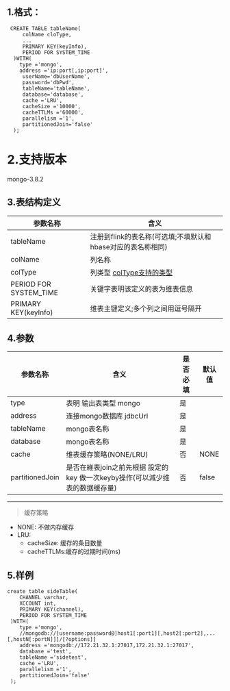 
## 1.格式：
```
 CREATE TABLE tableName(
     colName cloType,
     ...
     PRIMARY KEY(keyInfo),
     PERIOD FOR SYSTEM_TIME
  )WITH(
    type ='mongo',
    address ='ip:port[,ip:port]',
     userName='dbUserName',
     password='dbPwd',
     tableName='tableName',
     database='database',
     cache ='LRU',
     cacheSize ='10000',
     cacheTTLMs ='60000',
     parallelism ='1',
     partitionedJoin='false'
  );
```

# 2.支持版本
 mongo-3.8.2
 
## 3.表结构定义
  
 |参数名称|含义|
 |----|---|
 | tableName | 注册到flink的表名称(可选填;不填默认和hbase对应的表名称相同)|
 | colName | 列名称|
 | colType | 列类型 [colType支持的类型](colType.md)|
 | PERIOD FOR SYSTEM_TIME | 关键字表明该定义的表为维表信息|
 | PRIMARY KEY(keyInfo) | 维表主键定义;多个列之间用逗号隔开|
 
## 4.参数

  |参数名称|含义|是否必填|默认值|
  |----|---|---|----|
  | type |表明 输出表类型 mongo|是||
  | address | 连接mongo数据库 jdbcUrl |是||
  | tableName | mongo表名称|是||
  | database  | mongo表名称|是||
  | cache | 维表缓存策略(NONE/LRU)|否|NONE|
  | partitionedJoin | 是否在維表join之前先根据 設定的key 做一次keyby操作(可以減少维表的数据缓存量)|否|false|
  
  ----------
  > 缓存策略
  * NONE: 不做内存缓存
  * LRU:
    * cacheSize: 缓存的条目数量
    * cacheTTLMs:缓存的过期时间(ms)
  

## 5.样例
```
create table sideTable(
    CHANNEL varchar,
    XCCOUNT int,
    PRIMARY KEY(channel),
    PERIOD FOR SYSTEM_TIME
 )WITH(
    type ='mongo',
    //mongodb://[username:password@]host1[:port1][,host2[:port2],...[,hostN[:portN]]]/[?options]]
    address ='mongodb://172.21.32.1:27017,172.21.32.1:27017',
    database ='test',
    tableName ='sidetest',
    cache ='LRU',
    parallelism ='1',
    partitionedJoin='false'
 );


```


